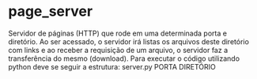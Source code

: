 # page_server
Servidor de páginas (HTTP) que rode em uma determinada porta e diretório. 
Ao ser acessado, o servidor irá listas os arquivos deste diretório com links e ao receber a requisição de um arquivo, o servidor faz a transferência do mesmo (download).
Para executar o código utilizando python deve se seguir a estrutura: server.py PORTA DIRETÓRIO
